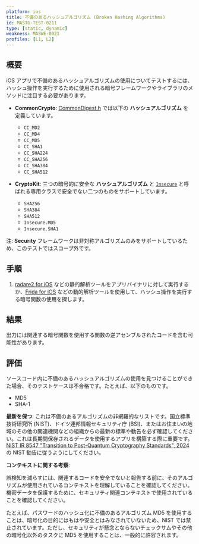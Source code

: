 ```yaml
---
platform: ios
title: 不備のあるハッシュアルゴリズム (Broken Hashing Algorithms)
id: MASTG-TEST-0211
type: [static, dynamic]
weakness: MASWE-0021
profiles: [L1, L2]
---
```


## 概要

iOS アプリで不備のあるハッシュアルゴリズムの使用についてテストするには、ハッシュ操作を実行するために使用される暗号フレームワークやライブラリのメソッドに注目する必要があります。

- **CommonCrypto**: [CommonDigest.h](https://web.archive.org/web/20240606000312/https://opensource.apple.com/source/CommonCrypto/CommonCrypto-36064/CommonCrypto/CommonDigest.h) では以下の **ハッシュアルゴリズム** を定義しています。
    - `CC_MD2`
    - `CC_MD4`
    - `CC_MD5`
    - `CC_SHA1`
    - `CC_SHA224`
    - `CC_SHA256`
    - `CC_SHA384`
    - `CC_SHA512`

- **CryptoKit**: 三つの暗号的に安全な **ハッシュアルゴリズム** と [`Insecure`](https://developer.apple.com/documentation/cryptokit/insecure) と呼ばれる専用クラスで安全でない二つのものをサポートしています。
    - `SHA256`
    - `SHA384`
    - `SHA512`
    - `Insecure.MD5`
    - `Insecure.SHA1`

注: **Security** フレームワークは非対称アルゴリズムのみをサポートしているため、このテストではスコープ外です。

## 手順

1. [radare2 for iOS](../../../tools/ios/MASTG-TOOL-0073.md) などの静的解析ツールをアプリバイナリに対して実行するか、[Frida for iOS](../../../tools/ios/MASTG-TOOL-0039.md) などの動的解析ツールを使用して、ハッシュ操作を実行する暗号関数の使用を探します。

## 結果

出力には関連する暗号関数を使用する関数の逆アセンブルされたコードを含む可能性があります。

## 評価

ソースコード内に不備のあるハッシュアルゴリズムの使用を見つけることができた場合、そのテストケースは不合格です。たとえば、以下のものです。

- MD5
- SHA-1

**最新を保つ**: これは不備のあるアルゴリズムの非網羅的なリストです。国立標準技術研究所 (NIST)、ドイツ連邦情報セキュリティ庁 (BSI)、またはお住まいの地域のその他の関連機関などの組織からの最新の標準や勧告を必ず確認してください。これは長期間保存されるデータを使用するアプリを構築する際に重要です。[NIST IR 8547 "Transition to Post-Quantum Cryptography Standards", 2024](https://csrc.nist.gov/pubs/ir/8547/ipd) の NIST 勧告に従うようにしてください。

**コンテキストに関する考察**:

誤検知を減らすには、関連するコードを安全でないと報告する前に、そのアルゴリズムが使用されているコンテキストを理解していることを確認してください。機密データを保護するために、セキュリティ関連コンテキストで使用されていることを確認してください。

たとえば、パスワードのハッシュ化に不備のあるアルゴリズム MD5 を使用することは、暗号化の目的にはもはや安全とはみなされていないため、NIST では禁止されています。ただし、セキュリティが懸念とならないチェックサムやその他の暗号化以外のタスクに MD5 を使用することは、一般的に許容されます。
